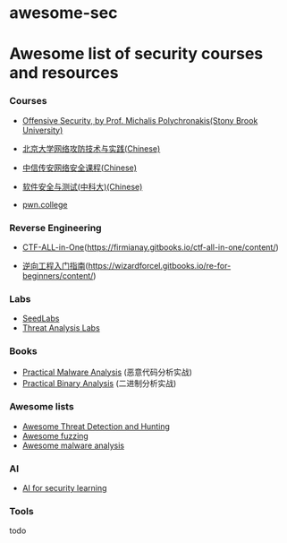 # awesome-sec

# Awesome list of security courses and resources


### Courses

 - [Offensive Security, by Prof. Michalis Polychronakis(Stony Brook University)](https://www3.cs.stonybrook.edu/~mikepo/CSE363/2020/schedule/)

 - [北京大学网络攻防技术与实践(Chinese)](https://bbs.pku.edu.cn/v2/post-read-single.php?bid=1220&type=0&postid=7427036)

 - [中信传安网络安全课程(Chinese)](https://c4pr1c3.github.io/cuc-wiki/)

 - [软件安全与测试(中科大)(Chinese)](http://staff.ustc.edu.cn/~sycheng/sst/index-cn.html)
 - [pwn.college](https://pwn.college)


### Reverse Engineering

 - [CTF-ALL-in-One](Chinese)(https://firmianay.gitbooks.io/ctf-all-in-one/content/)

 - [逆向工程入门指南](Chinese)(https://wizardforcel.gitbooks.io/re-for-beginners/content/)

### Labs

 - [SeedLabs](https://seedsecuritylabs.org)
 - [Threat Analysis Labs](https://www.yurenliu.com/labs)

### Books
 - [Practical Malware Analysis](https://www.oreilly.com/library/view/practical-malware-analysis/9781593272906/) (恶意代码分析实战)
 - [Practical Binary Analysis](https://practicalbinaryanalysis.com) (二进制分析实战)
 
### Awesome lists
 - [Awesome Threat Detection and Hunting](https://github.com/0x4D31/awesome-threat-detection)
 - [Awesome fuzzing](https://github.com/secfigo/Awesome-Fuzzing)
 - [Awesome malware analysis](https://github.com/rshipp/awesome-malware-analysis)

### AI
 - [AI for security learning](https://github.com/404notf0und/AI-for-Security-Learning/blob/master/README.md)

### Tools
 todo

